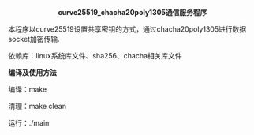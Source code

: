 <p align="center"><b>
 curve25519_chacha20poly1305通信服务程序
</b></p>

本程序以curve25519设置共享密钥的方式，通过chacha20poly1305进行数据socket加密传输.

依赖库：linux系统库文件、sha256、chacha相关库文件

<b>编译及使用方法</b>

编译：make

清理：make clean

运行：./main 


